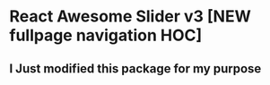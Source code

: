 # React Awesome Slider v3 [NEW fullpage navigation HOC]

## I Just modified this package for my purpose